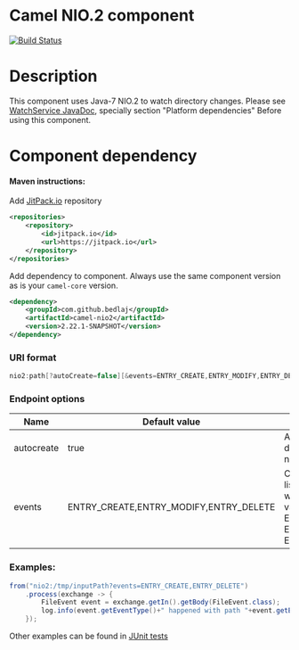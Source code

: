 # Camel NIO.2 component

[![Build Status](https://travis-ci.org/bedlaj/camel-nio2.svg?branch=master)](https://travis-ci.org/bedlaj/camel-nio2)

# Description
This component uses Java-7 NIO.2 to watch directory changes. Please see [WatchService JavaDoc](https://docs.oracle.com/javase/8/docs/api/java/nio/file/WatchService.html), specially section "Platform dependencies" Before using this component.

# Component dependency
#### Maven instructions:
Add [JitPack.io](https://jitpack.io/#bedlaj/camel-nio2) repository

```xml
<repositories>
	<repository>
	    <id>jitpack.io</id>
	    <url>https://jitpack.io</url>
	</repository>
</repositories>
```

Add dependency to component. Always use the same component version as is your `camel-core` version.

```xml
<dependency>
    <groupId>com.github.bedlaj</groupId>
    <artifactId>camel-nio2</artifactId>
    <version>2.22.1-SNAPSHOT</version>
</dependency>
```

### URI format
```java
nio2:path[?autoCreate=false][&events=ENTRY_CREATE,ENTRY_MODIFY,ENTRY_DELETE]
```

### Endpoint options

| Name | Default value | Description |
| ---- | ------------- | ----------- |
| autocreate | true | Auto create directory if does not exists |
| events | ENTRY_CREATE,ENTRY_MODIFY,ENTRY_DELETE | Coma separated list of events to watch. Allowed values are: ENTRY_CREATE, ENTRY_MODIFY, ENTRY_DELETE |

### Examples:
```java
from("nio2:/tmp/inputPath?events=ENTRY_CREATE,ENTRY_DELETE")
    .process(exchange -> {
        FileEvent event = exchange.getIn().getBody(FileEvent.class);
        log.info(event.getEventType()+" happened with path "+event.getEventPath());
    });
```
Other examples can be found in [JUnit tests](https://github.com/bedlaj/camel-nio2/tree/master/src/test/java/eu/janbednar/camel/component/nio2)

